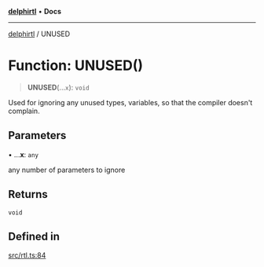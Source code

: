 [**delphirtl**](../README.md) • **Docs**

***

[delphirtl](../globals.md) / UNUSED

# Function: UNUSED()

> **UNUSED**(...`x`): `void`

Used for ignoring any unused types, variables, so that the compiler doesn't complain.

## Parameters

• ...**x**: `any`

any number of parameters to ignore

## Returns

`void`

## Defined in

[src/rtl.ts:84](https://github.com/chuacw/delphirtl/blob/b2d86277a5251f0037cf01044224c3e29dc4c6be/src/rtl.ts#L84)
